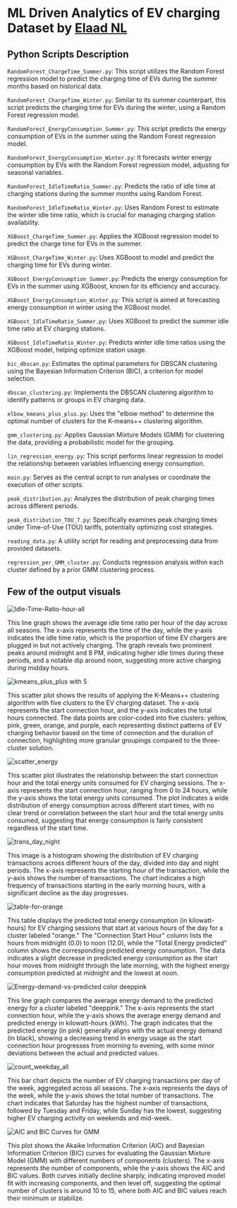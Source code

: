 # ML Driven Analytics of EV charging Dataset by [Elaad NL](https://elaad.nl/en/)

## Python Scripts Description

`RandomForest_ChargeTime_Summer.py`: This script utilizes the Random Forest regression model to predict the charging time of EVs during the summer months based on historical data.

`RandomForest_ChargeTime_Winter.py`: Similar to its summer counterpart, this script predicts the charging time for EVs during the winter, using a Random Forest regression model.

`RandomForest_EnergyConsumption_Summer.py`: This script predicts the energy consumption of EVs in the summer using the Random Forest regression model.

`RandomForest_EnergyConsumption_Winter.py`: It forecasts winter energy consumption by EVs with the Random Forest regression model, adjusting for seasonal variables.

`RandomForest_IdleTimeRatio_Summer.py`: Predicts the ratio of idle time at charging stations during the summer months using Random Forest.

`RandomForest_IdleTimeRatio_Winter.py`: Uses Random Forest to estimate the winter idle time ratio, which is crucial for managing charging station availability.

`XGBoost_ChargeTime_Summer.py`: Applies the XGBoost regression model to predict the charge time for EVs in the summer.

`XGBoost_ChargeTime_Winter.py`: Uses XGBoost to model and predict the charging time for EVs during winter.

`XGBoost_EnergyConsumption_Summer.py`: Predicts the energy consumption for EVs in the summer using XGBoost, known for its efficiency and accuracy.

`XGBoost_EnergyConsumption_Winter.py`: This script is aimed at forecasting energy consumption in winter using the XGBoost model.

`XGBoost_IdleTimeRatio_Summer.py`: Uses XGBoost to predict the summer idle time ratio at EV charging stations.

`XGBoost_IdleTimeRatio_Winter.py`: Predicts winter idle time ratios using the XGBoost model, helping optimize station usage.

`bic_dbscan.py`: Estimates the optimal parameters for DBSCAN clustering using the Bayesian Information Criterion (BIC), a criterion for model selection.

`dbscan_clustering.py`: Implements the DBSCAN clustering algorithm to identify patterns or groups in EV charging data.

`elbow_kmeans_plus_plus.py`: Uses the "elbow method" to determine the optimal number of clusters for the K-means++ clustering algorithm.

`gmm_clustering.py`: Applies Gaussian Mixture Models (GMM) for clustering the data, providing a probabilistic model for the grouping.

`lin_regression_energy.py`: This script performs linear regression to model the relationship between variables influencing energy consumption.

`main.py`: Serves as the central script to run analyses or coordinate the execution of other scripts.

`peak_distribution.py`: Analyzes the distribution of peak charging times across different periods.

`peak_distribution_TOU_7.py`: Specifically examines peak charging times under Time-of-Use (TOU) tariffs, potentially optimizing cost strategies.

`reading_data.py`: A utility script for reading and preprocessing data from provided datasets.

`regression_per_GMM_cluster.py`: Conducts regression analysis within each cluster defined by a prior GMM clustering process.

## Few of the output visuals

![Idle-Time-Ratio-hour-all](https://github.com/shivamjaisingh/ML-Driven-EV-Charge-Analytics/assets/20377780/308e6168-7d7f-4067-a148-08870e72680d)

This line graph shows the average idle time ratio per hour of the day across all seasons. The x-axis represents the time of the day, while the y-axis indicates the idle time ratio, which is the proportion of time EV chargers are plugged in but not actively charging. The graph reveals two prominent peaks around midnight and 8 PM, indicating higher idle times during these periods, and a notable dip around noon, suggesting more active charging during midday hours.

![kmeans_plus_plus with 5](https://github.com/shivamjaisingh/ML-Driven-EV-Charge-Analytics/assets/20377780/42c75177-64ea-41c7-b42f-d4f135bfd192)

This scatter plot shows the results of applying the K-Means++ clustering algorithm with five clusters to the EV charging dataset. The x-axis represents the start connection hour, and the y-axis indicates the total hours connected. The data points are color-coded into five clusters: yellow, pink, green, orange, and purple, each representing distinct patterns of EV charging behavior based on the time of connection and the duration of connection, highlighting more granular groupings compared to the three-cluster solution.

![scatter_energy](https://github.com/shivamjaisingh/ML-Driven-EV-Charge-Analytics/assets/20377780/93db248b-6710-4649-8cf8-685e43921709)

This scatter plot illustrates the relationship between the start connection hour and the total energy units consumed for EV charging sessions. The x-axis represents the start connection hour, ranging from 0 to 24 hours, while the y-axis shows the total energy units consumed. The plot indicates a wide distribution of energy consumption across different start times, with no clear trend or correlation between the start hour and the total energy units consumed, suggesting that energy consumption is fairly consistent regardless of the start time.

![trans_day_night](https://github.com/shivamjaisingh/ML-Driven-EV-Charge-Analytics/assets/20377780/6810210c-c471-4736-bc22-c0d3614d9f8f)

This image is a histogram showing the distribution of EV charging transactions across different hours of the day, divided into day and night periods. The x-axis represents the starting hour of the transaction, while the y-axis shows the number of transactions. The chart indicates a high frequency of transactions starting in the early morning hours, with a significant decline as the day progresses.

![table-for-orange](https://github.com/shivamjaisingh/ML-Driven-EV-Charge-Analytics/assets/20377780/77a30e88-1508-43bb-8ac4-fc828a4a9cad)

This table displays the predicted total energy consumption (in kilowatt-hours) for EV charging sessions that start at various hours of the day for a cluster labeled "orange." The "Connection Start Hour" column lists the hours from midnight (0.0) to noon (12.0), while the "Total Energy predicted" column shows the corresponding predicted energy consumption. The data indicates a slight decrease in predicted energy consumption as the start hour moves from midnight through the late morning, with the highest energy consumption predicted at midnight and the lowest at noon.

![Energy-demand-vs-predicted color deeppink](https://github.com/shivamjaisingh/ML-Driven-EV-Charge-Analytics/assets/20377780/b4f67cab-c53d-4276-b5e8-1b237393615a)

This line graph compares the average energy demand to the predicted energy for a cluster labeled "deeppink." The x-axis represents the start connection hour, while the y-axis shows the average energy demand and predicted energy in kilowatt-hours (kWh). The graph indicates that the predicted energy (in pink) generally aligns with the actual energy demand (in black), showing a decreasing trend in energy usage as the start connection hour progresses from morning to evening, with some minor deviations between the actual and predicted values.

![count_weekday_all](https://github.com/shivamjaisingh/ML-Driven-EV-Charge-Analytics/assets/20377780/085a901a-aa0d-4f74-ae3d-66fdb94b6be7)

This bar chart depicts the number of EV charging transactions per day of the week, aggregated across all seasons. The x-axis represents the days of the week, while the y-axis shows the total number of transactions. The chart indicates that Saturday has the highest number of transactions, followed by Tuesday and Friday, while Sunday has the lowest, suggesting higher EV charging activity on weekends and mid-week.

![AIC and BIC Curves for GMM](https://github.com/shivamjaisingh/ML-Driven-EV-Charge-Analytics/assets/20377780/569a6b17-9cc5-431a-ba5d-aefdb1e7d3fc)

This plot shows the Akaike Information Criterion (AIC) and Bayesian Information Criterion (BIC) curves for evaluating the Gaussian Mixture Model (GMM) with different numbers of components (clusters). The x-axis represents the number of components, while the y-axis shows the AIC and BIC values. Both curves initially decline sharply, indicating improved model fit with increasing components, and then level off, suggesting the optimal number of clusters is around 10 to 15, where both AIC and BIC values reach their minimum or stabilize.











